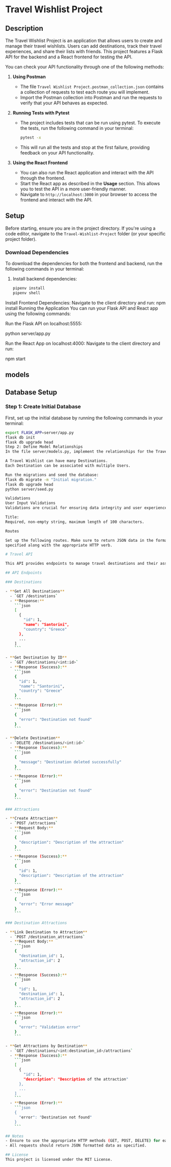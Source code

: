 # Travel Wishlist Project

## Description
The Travel Wishlist Project is an application that allows users to create and manage their travel wishlists. Users can add destinations, track their travel experiences, and share their lists with friends. This project features a Flask API for the backend and a React frontend for testing the API.


You can check your API functionality through one of the following methods:

1. **Using Postman**
   - The file `Travel Wishlist Project.postman_collection.json` contains a collection of requests to test each route you will implement.
   - Import the Postman collection into Postman and run the requests to verify that your API behaves as expected.

2. **Running Tests with Pytest**
   - The project includes tests that can be run using pytest. To execute the tests, run the following command in your terminal:
     ```bash
     pytest -x


     ```
   - This will run all the tests and stop at the first failure, providing feedback on your API functionality.

3. **Using the React Frontend**
   - You can also run the React application and interact with the API through the frontend.
   - Start the React app as described in the **Usage** section. This allows you to test the API in a more user-friendly manner.
   - Navigate to `http://localhost:3000` in your browser to access the frontend and interact with the API.
## Setup

Before starting, ensure you are in the project directory. If you're using a code editor, navigate to the `Travel-Wishlist-Project` folder (or your specific project folder).

### Download Dependencies

To download the dependencies for both the frontend and backend, run the following commands in your terminal:

1. Install backend dependencies:
   ```bash
   pipenv install
   pipenv shell

Install Frontend Dependencies: Navigate to the client directory and run:
npm install
Running the Application
You can run your Flask API and React app using the following commands:

Run the Flask API on localhost:5555:

python server/app.py

Run the React App on localhost:4000: Navigate to the client directory and run:

npm start

 ## models
 ## Database Setup

### Step 1: Create Initial Database

First, set up the initial database by running the following commands in your terminal:

```bash
export FLASK_APP=server/app.py
flask db init
flask db upgrade head
Step 2: Define Model Relationships
In the file server/models.py, implement the relationships for the Travel Wishlist Project:

A Travel Wishlist can have many Destinations.
Each Destination can be associated with multiple Users.

Run the migrations and seed the database:
flask db migrate -m "Initial migration." 
flask db upgrade head
python server/seed.py

Validations
User Input Validations
Validations are crucial for ensuring data integrity and user experience. Implement the following validations for your models:

Title:
Required, non-empty string, maximum length of 100 characters.

Routes

Set up the following routes. Make sure to return JSON data in the format
specified along with the appropriate HTTP verb.

# Travel API

This API provides endpoints to manage travel destinations and their associated attractions.

## API Endpoints

### Destinations

- **Get All Destinations**
  - `GET /destinations`
  - **Response:**
    ```json
    [
      {
        "id": 1,
        "name": "Santorini",
        "country": "Greece"
      },
      ...
    ]
    ```

- **Get Destination by ID**
  - `GET /destinations/<int:id>`
  - **Response (Success):**
    ```json
    {
      "id": 1,
      "name": "Santorini",
      "country": "Greece"
    }
    ```
  - **Response (Error):**
    ```json
    {
      "error": "Destination not found"
    }
    ```

- **Delete Destination**
  - `DELETE /destinations/<int:id>`
  - **Response (Success):**
    ```json
    {
      "message": "Destination deleted successfully"
    }
    ```
  - **Response (Error):**
    ```json
    {
      "error": "Destination not found"
    }
    ```

### Attractions

- **Create Attraction**
  - `POST /attractions`
  - **Request Body:**
    ```json
    {
      "description": "Description of the attraction"
    }
    ```
  - **Response (Success):**
    ```json
    {
      "id": 1,
      "description": "Description of the attraction"
    }
    ```
  - **Response (Error):**
    ```json
    {
      "error": "Error message"
    }
    ```

### Destination Attractions

- **Link Destination to Attraction**
  - `POST /destination_attractions`
  - **Request Body:**
    ```json
    {
      "destination_id": 1,
      "attraction_id": 2
    }
    ```
  - **Response (Success):**
    ```json
    {
      "id": 1,
      "destination_id": 1,
      "attraction_id": 2
    }
    ```
  - **Response (Error):**
    ```json
    {
      "error": "Validation error"
    }
    ```

- **Get Attractions by Destination**
  - `GET /destinations/<int:destination_id>/attractions`
  - **Response (Success):**
    ```json
    [
      {
        "id": 1,
        "description": "Description of the attraction"
      },
      ...
    ]
    ```
  - **Response (Error):**
    ```json
    {
      "error": "Destination not found"
    }
    ```

## Notes
- Ensure to use the appropriate HTTP methods (GET, POST, DELETE) for each endpoint.
- All requests should return JSON formatted data as specified.

## License
This project is licensed under the MIT License.
  
